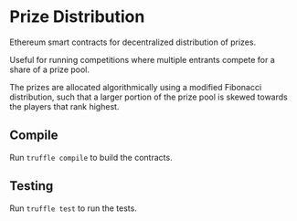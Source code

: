 # Prize Distribution
Ethereum smart contracts for decentralized distribution of prizes. 

Useful for running competitions where multiple entrants compete for a share of a prize pool.

The prizes are allocated algorithmically using a modified Fibonacci distribution, such that a larger portion of the prize pool is skewed towards the players that rank highest.

## Compile

Run `truffle compile` to build the contracts.

## Testing

Run `truffle test` to run the tests.
